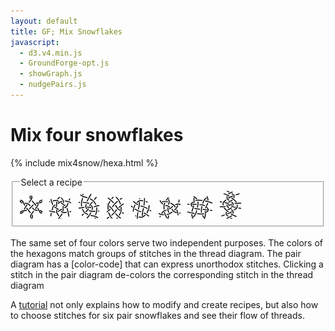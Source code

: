 ```yaml
---
layout: default
title: GF; Mix Snowflakes
javascript:
  - d3.v4.min.js
  - GroundForge-opt.js
  - showGraph.js
  - nudgePairs.js
---
```


Mix four snowflakes
===================

<script>{% include mix4snow/hexa.js %}</script>
{% include mix4snow/hexa.html %}

<fieldset><legend>Select a recipe</legend>
<a href="javascript:recipe('tcl,rctc,crl,r',true)" title="family 456123"><img src="diamond.png" alt="diamond"></a> &nbsp;
<a href="javascript:recipe('tc,rclcrc,clcrcl,ct',true)" title="family 321"><img src="star.png" alt="star"></a> &nbsp;
<a href="javascript:recipe('ctc,ctcl,ctc,ctc',true)" title="family 651234"><img src="leaning-spider.png" alt="leaning crossed spider"></a> &nbsp;
<a href="javascript:recipe('cr,ctc,ctc,lc',false)" title="family 321"><img src="ring-s.png" alt="ring │"></a> &nbsp;
<a href="javascript:recipe('cl,ctc,ctc,rc',false)" title="family 321"><img src="ring-e.png" alt="ring ╱"></a> &nbsp;
<a href="javascript:recipe('tctc,rctc,ctcl,t',true)" title="family 321"><img src="triangle.png" alt="triangle"></a> &nbsp;
<a href="javascript:recipe('crc,crclctc,ctcrc,rcl,c,c',false)" title="family 123"><img src="weaving-4x4.png" alt="weaving 4x4"></a> &nbsp;
<a href="javascript:recipe('lc,crc,ctc,lcrcl,ctc,crc,c,r',false)" title="family 623451"><img src="spider-2heads.png" alt="spider with 2 heads"></a> &nbsp;
</fieldset>
<br>
The same set of four colors serve two independent purposes.
The colors of the hexagons match groups of stitches in the thread diagram.
The pair diagram has a [color-code] that can express unorthodox stitches.
Clicking a stitch in the pair diagram de-colors the corresponding stitch in the thread diagram

A [tutorial] not only explains how to modify and create recipes, 
but also how to choose stitches for six pair snowflakes and see their flow of threads.

[color-code]: /GroundForge-help/color-rules
[tutorial]: /GroundForge-help/snow-mix
